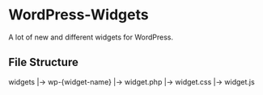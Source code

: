# WordPress-Widgets
A lot of new and different widgets for WordPress.

## File Structure
widgets
 |-> wp-{widget-name}
      |-> widget.php
      |-> widget.css
      |-> widget.js
